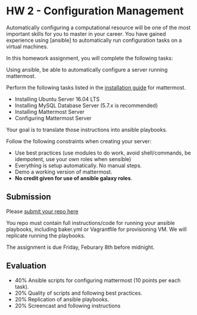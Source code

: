 # HW 2 - Configuration Management

Automatically configuring a computational resource will be one of the most important skills for you to master in your career.  You have gained experience using [ansible] to automatically run configuration tasks on a virtual machines.

In this homework assignment, you will complete the following tasks:

Using ansible, be able to automatically configure a server running mattermost.

Perform the following tasks listed in the [installation guide](https://docs.mattermost.com/install/install-ubuntu-1604.html) for mattermost. 

* Installing Ubuntu Server 16.04 LTS
* Installing MySQL Database Server (5.7.x is recommended)
* Installing Mattermost Server
* Configuring Mattermost Server

Your goal is to translate those instructions into ansible playbooks.

Follow the following constraints when creating your server:

  - Use best practices (use modules to do work, avoid shell/commands, be idempotent, use your own roles when sensible)
  - Everything is setup automatically. No manual steps.
  - Demo a working version of mattermost.
  - **No credit given for use of ansible galaxy roles**.

## Submission

Please [submit your repo here](https://docs.google.com/forms/d/e/1FAIpQLSe2MIgnenAbfroyzWwryEB_BBsu1UZkwnAXvXmhJE5s1ycq1g/viewform?usp=sf_link)

You repo must contain full instructions/code for running your ansible playbooks, including baker.yml or Vagrantfile for provisioning VM. We will replicate running the playbooks.

The assignment is due Friday, Feburary 8th before midnight.

## Evaluation

- 40% Ansible scripts for configuring mattermost (10 points per each task).
- 20% Quality of scripts and following best practices.
- 20% Replication of ansible playbooks.
- 20% Screencast and following instructions